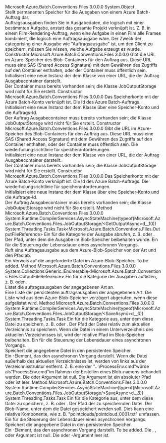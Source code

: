 <Type Name="JobOutputStorage" FullName="Microsoft.Azure.Batch.Conventions.Files.JobOutputStorage">
  <TypeSignature Language="C#" Value="public class JobOutputStorage" />
  <TypeSignature Language="ILAsm" Value=".class public auto ansi beforefieldinit JobOutputStorage extends System.Object" />
  <TypeSignature Language="DocId" Value="T:Microsoft.Azure.Batch.Conventions.Files.JobOutputStorage" />
  <TypeSignature Language="VB.NET" Value="Public Class JobOutputStorage" />
  <TypeSignature Language="F#" Value="type JobOutputStorage = class" />
  <AssemblyInfo>
    <AssemblyName>Microsoft.Azure.Batch.Conventions.Files</AssemblyName>
    <AssemblyVersion>3.0.0.0</AssemblyVersion>
  </AssemblyInfo>
  <Base>
    <BaseTypeName>System.Object</BaseTypeName>
  </Base>
  <Interfaces />
  <Docs>
    <summary>
            Stellt permanenten Speicher für die Ausgaben von einem Azure Batch-Auftrag dar.
            </summary>
    <remarks>
            Auftragsausgaben finden Sie in Ausgabedaten, die logisch mit einer bestimmten Aufgabe, anstatt das gesamte Projekt verknüpft ist. Z. B. in einem Film-Rendering-Auftrag, wenn eine Aufgabe in einen Film alle Frames kombiniert, die logisch eine Auftragsausgabe wäre. Der Zweck der categorising einer Ausgabe wie "Auftragsausgabe" ist, um den Client zu speichern, müssen Sie wissen, welche Aufgabe erzeugt es wurde.
            </remarks>
  </Docs>
  <Members>
    <Member MemberName=".ctor">
      <MemberSignature Language="C#" Value="public JobOutputStorage (Uri jobOutputContainerUri);" />
      <MemberSignature Language="ILAsm" Value=".method public hidebysig specialname rtspecialname instance void .ctor(class System.Uri jobOutputContainerUri) cil managed" />
      <MemberSignature Language="DocId" Value="M:Microsoft.Azure.Batch.Conventions.Files.JobOutputStorage.#ctor(System.Uri)" />
      <MemberSignature Language="VB.NET" Value="Public Sub New (jobOutputContainerUri As Uri)" />
      <MemberSignature Language="F#" Value="new Microsoft.Azure.Batch.Conventions.Files.JobOutputStorage : Uri -&gt; Microsoft.Azure.Batch.Conventions.Files.JobOutputStorage" Usage="new Microsoft.Azure.Batch.Conventions.Files.JobOutputStorage jobOutputContainerUri" />
      <MemberType>Constructor</MemberType>
      <AssemblyInfo>
        <AssemblyName>Microsoft.Azure.Batch.Conventions.Files</AssemblyName>
        <AssemblyVersion>3.0.0.0</AssemblyVersion>
      </AssemblyInfo>
      <Parameters>
        <Parameter Name="jobOutputContainerUri" Type="System.Uri" />
      </Parameters>
      <Docs>
        <param name="jobOutputContainerUri">Gibt die URL im Azure-Speicher des Blob-Containers für den Auftrag aus. Diese URL muss eine SAS (Shared Access Signature) mit dem Gewähren des Zugriffs auf den Container enthalten, oder der Container muss öffentlich sein.</param>
        <summary>
            Initialisiert eine neue Instanz der dem <see cref="T:Microsoft.Azure.Batch.Conventions.Files.JobOutputStorage" /> Klasse von einer URL, die der Auftrag Ausgabecontainer darstellt.
            </summary>
        <remarks>Der Container muss bereits vorhanden sein; die Klasse JobOutputStorage wird nicht für Sie erstellt.</remarks>
      </Docs>
    </Member>
    <Member MemberName=".ctor">
      <MemberSignature Language="C#" Value="public JobOutputStorage (Microsoft.WindowsAzure.Storage.CloudStorageAccount storageAccount, string jobId);" />
      <MemberSignature Language="ILAsm" Value=".method public hidebysig specialname rtspecialname instance void .ctor(class Microsoft.WindowsAzure.Storage.CloudStorageAccount storageAccount, string jobId) cil managed" />
      <MemberSignature Language="DocId" Value="M:Microsoft.Azure.Batch.Conventions.Files.JobOutputStorage.#ctor(Microsoft.WindowsAzure.Storage.CloudStorageAccount,System.String)" />
      <MemberSignature Language="VB.NET" Value="Public Sub New (storageAccount As CloudStorageAccount, jobId As String)" />
      <MemberSignature Language="F#" Value="new Microsoft.Azure.Batch.Conventions.Files.JobOutputStorage : Microsoft.WindowsAzure.Storage.CloudStorageAccount * string -&gt; Microsoft.Azure.Batch.Conventions.Files.JobOutputStorage" Usage="new Microsoft.Azure.Batch.Conventions.Files.JobOutputStorage (storageAccount, jobId)" />
      <MemberType>Constructor</MemberType>
      <AssemblyInfo>
        <AssemblyName>Microsoft.Azure.Batch.Conventions.Files</AssemblyName>
        <AssemblyVersion>3.0.0.0</AssemblyVersion>
      </AssemblyInfo>
      <Parameters>
        <Parameter Name="storageAccount" Type="Microsoft.WindowsAzure.Storage.CloudStorageAccount" />
        <Parameter Name="jobId" Type="System.String" />
      </Parameters>
      <Docs>
        <param name="storageAccount">Das Speicherkonto mit der Azure Batch-Konto verknüpft ist.</param>
        <param name="jobId">Die Id des Azure Batch-Auftrags.</param>
        <summary>
            Initialisiert eine neue Instanz der dem <see cref="T:Microsoft.Azure.Batch.Conventions.Files.JobOutputStorage" /> Klasse über eine Speicher-Konto und die Auftrags-Id.
            </summary>
        <remarks>Der Auftrag Ausgabecontainer muss bereits vorhanden sein; die Klasse JobOutputStorage wird nicht für Sie erstellt.</remarks>
      </Docs>
    </Member>
    <Member MemberName=".ctor">
      <MemberSignature Language="C#" Value="public JobOutputStorage (Uri jobOutputContainerUri, Microsoft.WindowsAzure.Storage.RetryPolicies.IRetryPolicy storageRetryPolicy);" />
      <MemberSignature Language="ILAsm" Value=".method public hidebysig specialname rtspecialname instance void .ctor(class System.Uri jobOutputContainerUri, class Microsoft.WindowsAzure.Storage.RetryPolicies.IRetryPolicy storageRetryPolicy) cil managed" />
      <MemberSignature Language="DocId" Value="M:Microsoft.Azure.Batch.Conventions.Files.JobOutputStorage.#ctor(System.Uri,Microsoft.WindowsAzure.Storage.RetryPolicies.IRetryPolicy)" />
      <MemberSignature Language="VB.NET" Value="Public Sub New (jobOutputContainerUri As Uri, storageRetryPolicy As IRetryPolicy)" />
      <MemberSignature Language="F#" Value="new Microsoft.Azure.Batch.Conventions.Files.JobOutputStorage : Uri * Microsoft.WindowsAzure.Storage.RetryPolicies.IRetryPolicy -&gt; Microsoft.Azure.Batch.Conventions.Files.JobOutputStorage" Usage="new Microsoft.Azure.Batch.Conventions.Files.JobOutputStorage (jobOutputContainerUri, storageRetryPolicy)" />
      <MemberType>Constructor</MemberType>
      <AssemblyInfo>
        <AssemblyName>Microsoft.Azure.Batch.Conventions.Files</AssemblyName>
        <AssemblyVersion>3.0.0.0</AssemblyVersion>
      </AssemblyInfo>
      <Parameters>
        <Parameter Name="jobOutputContainerUri" Type="System.Uri" />
        <Parameter Name="storageRetryPolicy" Type="Microsoft.WindowsAzure.Storage.RetryPolicies.IRetryPolicy" />
      </Parameters>
      <Docs>
        <param name="jobOutputContainerUri">Gibt die URL im Azure-Speicher des Blob-Containers für den Auftrag aus. Diese URL muss eine SAS (Shared Access Signature) mit dem Gewähren des Zugriffs auf den Container enthalten, oder der Container muss öffentlich sein.</param>
        <param name="storageRetryPolicy">Die wiederholungsrichtlinie für speicheranforderungen.</param>
        <summary>
            Initialisiert eine neue Instanz der dem <see cref="T:Microsoft.Azure.Batch.Conventions.Files.JobOutputStorage" /> Klasse von einer URL, die der Auftrag Ausgabecontainer darstellt.
            </summary>
        <remarks>Der Container muss bereits vorhanden sein; die Klasse JobOutputStorage wird nicht für Sie erstellt.</remarks>
      </Docs>
    </Member>
    <Member MemberName=".ctor">
      <MemberSignature Language="C#" Value="public JobOutputStorage (Microsoft.WindowsAzure.Storage.CloudStorageAccount storageAccount, string jobId, Microsoft.WindowsAzure.Storage.RetryPolicies.IRetryPolicy storageRetryPolicy);" />
      <MemberSignature Language="ILAsm" Value=".method public hidebysig specialname rtspecialname instance void .ctor(class Microsoft.WindowsAzure.Storage.CloudStorageAccount storageAccount, string jobId, class Microsoft.WindowsAzure.Storage.RetryPolicies.IRetryPolicy storageRetryPolicy) cil managed" />
      <MemberSignature Language="DocId" Value="M:Microsoft.Azure.Batch.Conventions.Files.JobOutputStorage.#ctor(Microsoft.WindowsAzure.Storage.CloudStorageAccount,System.String,Microsoft.WindowsAzure.Storage.RetryPolicies.IRetryPolicy)" />
      <MemberSignature Language="VB.NET" Value="Public Sub New (storageAccount As CloudStorageAccount, jobId As String, storageRetryPolicy As IRetryPolicy)" />
      <MemberSignature Language="F#" Value="new Microsoft.Azure.Batch.Conventions.Files.JobOutputStorage : Microsoft.WindowsAzure.Storage.CloudStorageAccount * string * Microsoft.WindowsAzure.Storage.RetryPolicies.IRetryPolicy -&gt; Microsoft.Azure.Batch.Conventions.Files.JobOutputStorage" Usage="new Microsoft.Azure.Batch.Conventions.Files.JobOutputStorage (storageAccount, jobId, storageRetryPolicy)" />
      <MemberType>Constructor</MemberType>
      <AssemblyInfo>
        <AssemblyName>Microsoft.Azure.Batch.Conventions.Files</AssemblyName>
        <AssemblyVersion>3.0.0.0</AssemblyVersion>
      </AssemblyInfo>
      <Parameters>
        <Parameter Name="storageAccount" Type="Microsoft.WindowsAzure.Storage.CloudStorageAccount" />
        <Parameter Name="jobId" Type="System.String" />
        <Parameter Name="storageRetryPolicy" Type="Microsoft.WindowsAzure.Storage.RetryPolicies.IRetryPolicy" />
      </Parameters>
      <Docs>
        <param name="storageAccount">Das Speicherkonto mit der Azure Batch-Konto verknüpft ist.</param>
        <param name="jobId">Die Id des Azure Batch-Auftrags.</param>
        <param name="storageRetryPolicy">Die wiederholungsrichtlinie für speicheranforderungen.</param>
        <summary>
            Initialisiert eine neue Instanz der dem <see cref="T:Microsoft.Azure.Batch.Conventions.Files.JobOutputStorage" /> Klasse über eine Speicher-Konto und die Auftrags-Id.
            </summary>
        <remarks>Der Auftrag Ausgabecontainer muss bereits vorhanden sein; die Klasse JobOutputStorage wird nicht für Sie erstellt.</remarks>
      </Docs>
    </Member>
    <Member MemberName="GetOutputAsync">
      <MemberSignature Language="C#" Value="public System.Threading.Tasks.Task&lt;Microsoft.Azure.Batch.Conventions.Files.OutputFileReference&gt; GetOutputAsync (Microsoft.Azure.Batch.Conventions.Files.JobOutputKind kind, string filePath, System.Threading.CancellationToken cancellationToken = null);" />
      <MemberSignature Language="ILAsm" Value=".method public hidebysig instance class System.Threading.Tasks.Task`1&lt;class Microsoft.Azure.Batch.Conventions.Files.OutputFileReference&gt; GetOutputAsync(class Microsoft.Azure.Batch.Conventions.Files.JobOutputKind kind, string filePath, valuetype System.Threading.CancellationToken cancellationToken) cil managed" />
      <MemberSignature Language="DocId" Value="M:Microsoft.Azure.Batch.Conventions.Files.JobOutputStorage.GetOutputAsync(Microsoft.Azure.Batch.Conventions.Files.JobOutputKind,System.String,System.Threading.CancellationToken)" />
      <MemberSignature Language="F#" Value="member this.GetOutputAsync : Microsoft.Azure.Batch.Conventions.Files.JobOutputKind * string * System.Threading.CancellationToken -&gt; System.Threading.Tasks.Task&lt;Microsoft.Azure.Batch.Conventions.Files.OutputFileReference&gt;" Usage="jobOutputStorage.GetOutputAsync (kind, filePath, cancellationToken)" />
      <MemberType>Method</MemberType>
      <AssemblyInfo>
        <AssemblyName>Microsoft.Azure.Batch.Conventions.Files</AssemblyName>
        <AssemblyVersion>3.0.0.0</AssemblyVersion>
      </AssemblyInfo>
      <Attributes>
        <Attribute>
          <AttributeName>System.Runtime.CompilerServices.AsyncStateMachine(typeof(Microsoft.Azure.Batch.Conventions.Files.JobOutputStorage/&lt;GetOutputAsync&gt;d__10))</AttributeName>
        </Attribute>
      </Attributes>
      <ReturnValue>
        <ReturnType>System.Threading.Tasks.Task&lt;Microsoft.Azure.Batch.Conventions.Files.OutputFileReference&gt;</ReturnType>
      </ReturnValue>
      <Parameters>
        <Parameter Name="kind" Type="Microsoft.Azure.Batch.Conventions.Files.JobOutputKind" />
        <Parameter Name="filePath" Type="System.String" />
        <Parameter Name="cancellationToken" Type="System.Threading.CancellationToken" />
      </Parameters>
      <Docs>
        <param name="kind">Ein <see cref="T:Microsoft.Azure.Batch.Conventions.Files.JobOutputKind" /> für die Kategorie der Ausgabe abrufen, z. B. <see cref="F:Microsoft.Azure.Batch.Conventions.Files.JobOutputKind.JobOutput" /> oder <see cref="F:Microsoft.Azure.Batch.Conventions.Files.JobOutputKind.JobPreview" />.</param>
        <param name="filePath">Der Pfad, unter dem die Ausgabe im Blob-Speicher beibehalten wurde.</param>
        <param name="cancellationToken">Ein <see cref="T:System.Threading.CancellationToken" /> für die Steuerung der Lebensdauer eines asynchronen Vorgangs.</param>
        <summary>
            Ruft eine Auftragsausgabe aus dem Azure-Blob-Speicher von der Art und den Pfad ab.
            </summary>
        <returns>Ein Verweis auf die angeforderte Datei im Azure-Blob-Speicher.</returns>
        <remarks>To be added.</remarks>
      </Docs>
    </Member>
    <Member MemberName="ListOutputs">
      <MemberSignature Language="C#" Value="public System.Collections.Generic.IEnumerable&lt;Microsoft.Azure.Batch.Conventions.Files.OutputFileReference&gt; ListOutputs (Microsoft.Azure.Batch.Conventions.Files.JobOutputKind kind);" />
      <MemberSignature Language="ILAsm" Value=".method public hidebysig instance class System.Collections.Generic.IEnumerable`1&lt;class Microsoft.Azure.Batch.Conventions.Files.OutputFileReference&gt; ListOutputs(class Microsoft.Azure.Batch.Conventions.Files.JobOutputKind kind) cil managed" />
      <MemberSignature Language="DocId" Value="M:Microsoft.Azure.Batch.Conventions.Files.JobOutputStorage.ListOutputs(Microsoft.Azure.Batch.Conventions.Files.JobOutputKind)" />
      <MemberSignature Language="VB.NET" Value="Public Function ListOutputs (kind As JobOutputKind) As IEnumerable(Of OutputFileReference)" />
      <MemberSignature Language="F#" Value="member this.ListOutputs : Microsoft.Azure.Batch.Conventions.Files.JobOutputKind -&gt; seq&lt;Microsoft.Azure.Batch.Conventions.Files.OutputFileReference&gt;" Usage="jobOutputStorage.ListOutputs kind" />
      <MemberType>Method</MemberType>
      <AssemblyInfo>
        <AssemblyName>Microsoft.Azure.Batch.Conventions.Files</AssemblyName>
        <AssemblyVersion>3.0.0.0</AssemblyVersion>
      </AssemblyInfo>
      <ReturnValue>
        <ReturnType>System.Collections.Generic.IEnumerable&lt;Microsoft.Azure.Batch.Conventions.Files.OutputFileReference&gt;</ReturnType>
      </ReturnValue>
      <Parameters>
        <Parameter Name="kind" Type="Microsoft.Azure.Batch.Conventions.Files.JobOutputKind" />
      </Parameters>
      <Docs>
        <param name="kind">Ein <see cref="T:Microsoft.Azure.Batch.Conventions.Files.JobOutputKind" /> für die Kategorie der Ausgaben auflisten, z. B. <see cref="F:Microsoft.Azure.Batch.Conventions.Files.JobOutputKind.JobOutput" /> oder <see cref="F:Microsoft.Azure.Batch.Conventions.Files.JobOutputKind.JobPreview" />.</param>
        <summary>
            Listet die auftragsausgaben der angegebenen Art an.
            </summary>
        <returns>Eine Liste der persistenten auftragsausgaben der angegebenen Art.</returns>
        <remarks>Die Liste wird aus dem Azure-Blob-Speicher verzögert abgerufen, wenn diese aufgelistet wird.</remarks>
      </Docs>
    </Member>
    <Member MemberName="SaveAsync">
      <MemberSignature Language="C#" Value="public System.Threading.Tasks.Task SaveAsync (Microsoft.Azure.Batch.Conventions.Files.JobOutputKind kind, string relativePath, System.Threading.CancellationToken cancellationToken = null);" />
      <MemberSignature Language="ILAsm" Value=".method public hidebysig instance class System.Threading.Tasks.Task SaveAsync(class Microsoft.Azure.Batch.Conventions.Files.JobOutputKind kind, string relativePath, valuetype System.Threading.CancellationToken cancellationToken) cil managed" />
      <MemberSignature Language="DocId" Value="M:Microsoft.Azure.Batch.Conventions.Files.JobOutputStorage.SaveAsync(Microsoft.Azure.Batch.Conventions.Files.JobOutputKind,System.String,System.Threading.CancellationToken)" />
      <MemberSignature Language="F#" Value="member this.SaveAsync : Microsoft.Azure.Batch.Conventions.Files.JobOutputKind * string * System.Threading.CancellationToken -&gt; System.Threading.Tasks.Task" Usage="jobOutputStorage.SaveAsync (kind, relativePath, cancellationToken)" />
      <MemberType>Method</MemberType>
      <AssemblyInfo>
        <AssemblyName>Microsoft.Azure.Batch.Conventions.Files</AssemblyName>
        <AssemblyVersion>3.0.0.0</AssemblyVersion>
      </AssemblyInfo>
      <Attributes>
        <Attribute>
          <AttributeName>System.Runtime.CompilerServices.AsyncStateMachine(typeof(Microsoft.Azure.Batch.Conventions.Files.JobOutputStorage/&lt;SaveAsync&gt;d__6))</AttributeName>
        </Attribute>
      </Attributes>
      <ReturnValue>
        <ReturnType>System.Threading.Tasks.Task</ReturnType>
      </ReturnValue>
      <Parameters>
        <Parameter Name="kind" Type="Microsoft.Azure.Batch.Conventions.Files.JobOutputKind" />
        <Parameter Name="relativePath" Type="System.String" />
        <Parameter Name="cancellationToken" Type="System.Threading.CancellationToken" />
      </Parameters>
      <Docs>
        <param name="kind">Ein <see cref="T:Microsoft.Azure.Batch.Conventions.Files.JobOutputKind" /> für die Kategorie aus, unter dem diese Datei zu speichern, z. B. <see cref="F:Microsoft.Azure.Batch.Conventions.Files.JobOutputKind.JobOutput" /> oder <see cref="F:Microsoft.Azure.Batch.Conventions.Files.JobOutputKind.JobPreview" />.</param>
        <param name="relativePath">Der Pfad der Datei relativ zum aktuellen Verzeichnis zu speichern.
            Wenn die Datei in einem Unterverzeichnis des aktuellen Verzeichnisses ist, wird der relative Pfad im Blob-Speicher beibehalten.</param>
        <param name="cancellationToken">Ein <see cref="T:System.Threading.CancellationToken" /> für die Steuerung der Lebensdauer eines asynchronen Vorgangs.</param>
        <summary>
            Speichert die angegebene Datei in den persistenten Speicher.
            </summary>
        <returns>Ein <see cref="T:System.Threading.Tasks.Task" />-Element, das den asynchronen Vorgang darstellt.</returns>
        <remarks>Wenn die Datei außerhalb des aktuellen Verzeichnisses ist, werden von links aus der Verzeichnisstruktur entfernt.
            Z. B. eine <paramref name="relativePath" /> der ".. \ProcessEnv.cmd"würde als"ProcessEnv.cmd"im Rahmen der Erstellen eines Blob-namens behandelt werden.</remarks>
        <exception cref="T:System.ArgumentNullException">Die <paramref name="kind" /> oder <paramref name="relativePath" /> Argument ist null.</exception>
        <exception cref="T:System.ArgumentException">Die <paramref name="relativePath" /> Argument ist ein absoluter Pfad oder ist leer.</exception>
      </Docs>
    </Member>
    <Member MemberName="SaveAsync">
      <MemberSignature Language="C#" Value="public System.Threading.Tasks.Task SaveAsync (Microsoft.Azure.Batch.Conventions.Files.JobOutputKind kind, string sourcePath, string destinationRelativePath, System.Threading.CancellationToken cancellationToken = null);" />
      <MemberSignature Language="ILAsm" Value=".method public hidebysig instance class System.Threading.Tasks.Task SaveAsync(class Microsoft.Azure.Batch.Conventions.Files.JobOutputKind kind, string sourcePath, string destinationRelativePath, valuetype System.Threading.CancellationToken cancellationToken) cil managed" />
      <MemberSignature Language="DocId" Value="M:Microsoft.Azure.Batch.Conventions.Files.JobOutputStorage.SaveAsync(Microsoft.Azure.Batch.Conventions.Files.JobOutputKind,System.String,System.String,System.Threading.CancellationToken)" />
      <MemberSignature Language="F#" Value="member this.SaveAsync : Microsoft.Azure.Batch.Conventions.Files.JobOutputKind * string * string * System.Threading.CancellationToken -&gt; System.Threading.Tasks.Task" Usage="jobOutputStorage.SaveAsync (kind, sourcePath, destinationRelativePath, cancellationToken)" />
      <MemberType>Method</MemberType>
      <AssemblyInfo>
        <AssemblyName>Microsoft.Azure.Batch.Conventions.Files</AssemblyName>
        <AssemblyVersion>3.0.0.0</AssemblyVersion>
      </AssemblyInfo>
      <Attributes>
        <Attribute>
          <AttributeName>System.Runtime.CompilerServices.AsyncStateMachine(typeof(Microsoft.Azure.Batch.Conventions.Files.JobOutputStorage/&lt;SaveAsync&gt;d__8))</AttributeName>
        </Attribute>
      </Attributes>
      <ReturnValue>
        <ReturnType>System.Threading.Tasks.Task</ReturnType>
      </ReturnValue>
      <Parameters>
        <Parameter Name="kind" Type="Microsoft.Azure.Batch.Conventions.Files.JobOutputKind" />
        <Parameter Name="sourcePath" Type="System.String" />
        <Parameter Name="destinationRelativePath" Type="System.String" />
        <Parameter Name="cancellationToken" Type="System.Threading.CancellationToken" />
      </Parameters>
      <Docs>
        <param name="kind">Ein <see cref="T:Microsoft.Azure.Batch.Conventions.Files.JobOutputKind" /> für die Kategorie aus, unter dem diese Datei zu speichern, z. B. <see cref="F:Microsoft.Azure.Batch.Conventions.Files.JobOutputKind.JobOutput" /> oder <see cref="F:Microsoft.Azure.Batch.Conventions.Files.JobOutputKind.JobPreview" />.</param>
        <param name="sourcePath">Der Pfad der zu speichernden Datei.</param>
        <param name="destinationRelativePath">Der Blob-Name, unter dem die Datei gespeichert werden soll. Dies kann eine relative Komponente, wie z. B. "pointclouds/pointcloud_0001.txt" umfassen.</param>
        <param name="cancellationToken">Ein <see cref="T:System.Threading.CancellationToken" /> für die Steuerung der Lebensdauer eines asynchronen Vorgangs.</param>
        <summary>
            Speichert die angegebene Datei in den persistenten Speicher.
            </summary>
        <returns>Ein <see cref="T:System.Threading.Tasks.Task" />-Element, das den asynchronen Vorgang darstellt.</returns>
        <remarks>To be added.</remarks>
        <exception cref="T:System.ArgumentNullException">Die <paramref name="kind" />, <paramref name="sourcePath" />, oder <paramref name="destinationRelativePath" /> Argument ist null.</exception>
        <exception cref="T:System.ArgumentException">Die <paramref name="sourcePath" /> oder <paramref name="destinationRelativePath" /> -Argument leer ist.</exception>
      </Docs>
    </Member>
  </Members>
</Type>